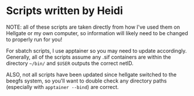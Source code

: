 # Scripts written by Heidi

NOTE: all of these scripts are taken directly from how I've used them on Hellgate or my own computer, so information will likely need to be changed to properly run for you!

For sbatch scripts, I use apptainer so you may need to update accordingly. Generally, all of the scripts assume any .sif containers are within the directory `~/bin/` and `$USER` outputs the correct netID.

ALSO, not all scripts have been updated since hellgate switched to the beegfs system, so you'll want to double check any directory paths (especially with `apptainer --bind`) are correct.
